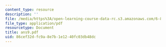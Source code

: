 ```yaml
---
content_type: resource
description: ''
file: /media/https%3A/open-learning-course-data-rc.s3.amazonaws.com/6-856j-randomized-algorithms-fall-2002/86cef32dfc9a8e7b1e1240fc03db48dc_ans9.pdf
file_type: application/pdf
resourcetype: Document
title: ans9.pdf
uid: 86cef32d-fc9a-8e7b-1e12-40fc03db48dc
---
```

